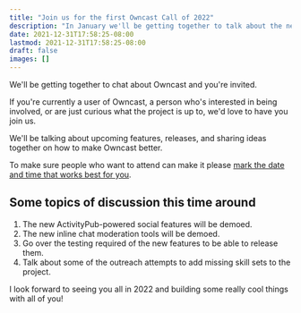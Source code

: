 ```yaml
---
title: "Join us for the first Owncast Call of 2022"
description: "In January we'll be getting together to talk about the new features, new releases and brainstorm about Owncast."
date: 2021-12-31T17:58:25-08:00
lastmod: 2021-12-31T17:58:25-08:00
draft: false
images: []
---
```


We'll be getting together to chat about Owncast and you're invited.

If you're currently a user of Owncast, a person who's interested in being involved, or are just curious what the project is up to, we'd love to have you join us.

We'll be talking about upcoming features, releases, and sharing ideas together on how to make Owncast better.

To make sure people who want to attend can make it please [mark the date and time that works best for you](https://doodle.com/poll/95ud2raip7grurkg).

## Some topics of discussion this time around

1. The new ActivityPub-powered social features will be demoed.
1. The new inline chat moderation tools will be demoed.
1. Go over the testing required of the new features to be able to release them.
1. Talk about some of the outreach attempts to add missing skill sets to the project.

I look forward to seeing you all in 2022 and building some really cool things with all of you!
